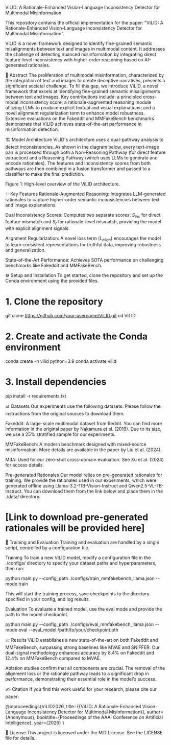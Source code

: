ViLID: A Rationale-Enhanced Vision-Language Inconsistency Detector for Multimodal Misinformation


This repository contains the official implementation for the paper: "ViLID: A Rationale-Enhanced Vision-Language Inconsistency Detector for Multimodal Misinformation".

ViLID is a novel framework designed to identify fine-grained semantic misalignments between text and images in multimodal content. It addresses the challenge of detecting nuanced misinformation by integrating direct feature-level inconsistency with higher-order reasoning based on AI-generated rationales.

📜 Abstract
The proliferation of multimodal misinformation, characterized by the integration of text and images to create deceptive narratives, presents a significant societal challenge. To fill this gap, we introduce ViLID, a novel framework that excels at identifying fine-grained semantic misalignments between text and images. Key contributions include: a principled cross-modal inconsistency score; a rationale-augmented reasoning module utilizing LLMs to produce explicit textual and visual explanations; and a novel alignment regularization term to enhance model robustness. Extensive evaluations on the Fakeddit and MMFakeBench benchmarks demonstrate that ViLID achieves state-of-the-art performance in misinformation detection.

🏗️ Model Architecture
ViLID's architecture uses a dual-pathway analysis to detect inconsistencies. As shown in the diagram below, every text-image pair is processed through both a Non-Reasoning Pathway (for direct feature extraction) and a Reasoning Pathway (which uses LLMs to generate and encode rationales). The features and inconsistency scores from both pathways are then combined in a fusion transformer and passed to a classifier to make the final prediction.

Figure 1: High-level overview of the ViLID architecture.

✨ Key Features
Rationale-Augmented Reasoning: Integrates LLM-generated rationales to capture higher-order semantic inconsistencies between text and image explanations.

Dual Inconsistency Scores: Computes two separate scores: $S_{inc}$ for direct feature mismatch and $S_{r}$ for rationale-level mismatch, providing the model with explicit alignment signals.

Alignment Regularization: A novel loss term ($L_{align}$) encourages the model to learn consistent representations for truthful data, improving robustness and generalization.

State-of-the-Art Performance: Achieves SOTA performance on challenging benchmarks like Fakeddit and MMFakeBench.

⚙️ Setup and Installation
To get started, clone the repository and set up the Conda environment using the provided files.

# 1. Clone the repository
git clone https://github.com/your-username/ViLID.git
cd ViLID

# 2. Create and activate the Conda environment
conda create -n vilid python=3.9
conda activate vilid

# 3. Install dependencies
pip install -r requirements.txt

📊 Datasets
Our experiments use the following datasets. Please follow the instructions from the original sources to download them.

Fakeddit: A large-scale multimodal dataset from Reddit. You can find more information in the original paper by Nakamura et al. (2019). Due to its size, we use a 25% stratified sample for our experiments.

MMFakeBench: A modern benchmark designed with mixed-source misinformation. More details are available in the paper by Liu et al. (2024).

M3A: Used for our zero-shot cross-domain evaluation. See Xu et al. (2024) for access details.

Pre-generated Rationales
Our model relies on pre-generated rationales for training. We provide the rationales used in our experiments, which were generated offline using Llama-3.2-11B-Vision-Instruct and Qwen2.5-VL-7B-Instruct. You can download them from the link below and place them in the ./data/ directory.

# [Link to download pre-generated rationales will be provided here]

🚀 Training and Evaluation
Training and evaluation are handled by a single script, controlled by a configuration file.

Training
To train a new ViLID model, modify a configuration file in the ./configs/ directory to specify your dataset paths and hyperparameters, then run:

python main.py --config_path ./configs/train_mmfakebench_llama.json --mode train

This will start the training process, save checkpoints to the directory specified in your config, and log results.

Evaluation
To evaluate a trained model, use the eval mode and provide the path to the model checkpoint.

python main.py --config_path ./configs/eval_mmfakebench_llama.json --mode eval --eval_model /path/to/your/checkpoint.pth

📈 Results
ViLID establishes a new state-of-the-art on both Fakeddit and MMFakeBench, surpassing strong baselines like MVAE and SNIFFER. Our dual-signal methodology enhances accuracy by 8.4% on Fakeddit and 12.4% on MMFakeBench compared to MVAE.

Ablation studies confirm that all components are crucial. The removal of the alignment loss or the rationale pathway leads to a significant drop in performance, demonstrating their essential role in the model's success.

✍️ Citation
If you find this work useful for your research, please cite our paper:

@inproceedings{ViLID2026,
  title={{ViLID: A Rationale-Enhanced Vision-Language Inconsistency Detector for Multimodal Misinformation}},
  author={Anonymous},
  booktitle={Proceedings of the AAAI Conference on Artificial Intelligence},
  year={2026}
}

📜 License
This project is licensed under the MIT License. See the LICENSE file for details.
